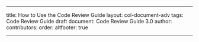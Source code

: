 ---

title: How to Use the Code Review Guide
layout: col-document-adv
tags: Code Review Guide draft
document: Code Review Guide 3.0
author:
contributors:
order: 
altfooter: true

---